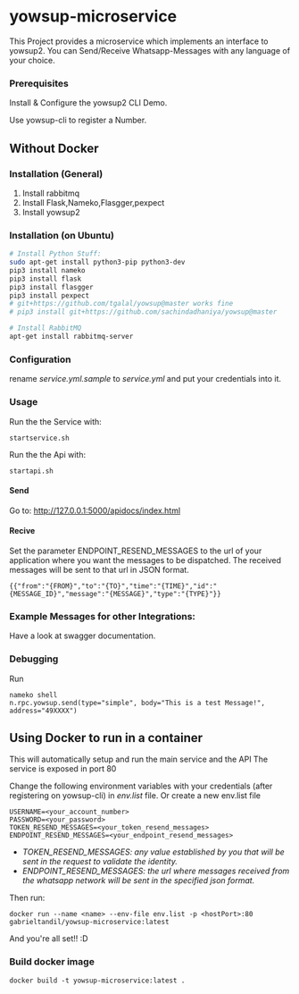# yowsup-microservice
This Project provides a microservice which implements an interface to yowsup2. You can Send/Receive Whatsapp-Messages with any language of your choice.

### Prerequisites

Install & Configure the yowsup2 CLI Demo.

Use yowsup-cli to register a Number.

## Without Docker

### Installation (General)

1. Install rabbitmq
2. Install Flask,Nameko,Flasgger,pexpect
3. Install yowsup2

### Installation (on Ubuntu)

```bash
# Install Python Stuff:
sudo apt-get install python3-pip python3-dev
pip3 install nameko
pip3 install flask
pip3 install flasgger
pip3 install pexpect
# git+https://github.com/tgalal/yowsup@master works fine
# pip3 install git+https://github.com/sachindadhaniya/yowsup@master

# Install RabbitMQ
apt-get install rabbitmq-server

```


### Configuration

rename *service.yml.sample* to *service.yml* and put your credentials into it.


### Usage

Run the the Service with:
```
startservice.sh
```

Run the the Api with:
```
startapi.sh
```
#### Send
Go to:
http://127.0.0.1:5000/apidocs/index.html

#### Recive
Set the parameter ENDPOINT_RESEND_MESSAGES to the url of your application where you want the messages to be dispatched.
The received messages will be sent to that url in JSON format.
```
{{"from":"{FROM}","to":"{TO}","time":"{TIME}","id":"{MESSAGE_ID}","message":"{MESSAGE}","type":"{TYPE}"}}
```

### Example Messages for other Integrations:

Have a look at swagger documentation.

### Debugging

Run
```
nameko shell
n.rpc.yowsup.send(type="simple", body="This is a test Message!", address="49XXXX")
```

## Using Docker to run in a container

This will automatically setup and run the main service and the API
The service is exposed in port 80

Change the following environment variables with your credentials (after registering on yowsup-cli) in *env.list* file.
Or create a new env.list file

```
USERNAME=<your_account_number>
PASSWORD=<your_password>
TOKEN_RESEND_MESSAGES=<your_token_resend_messages>
ENDPOINT_RESEND_MESSAGES=<your_endpoint_resend_messages>
```
- *TOKEN_RESEND_MESSAGES: any value established by you that will be sent in the request to validate the identity.*
- *ENDPOINT_RESEND_MESSAGES: the url where messages received from the whatsapp network will be sent in the specified json format.*

Then run:

```
docker run --name <name> --env-file env.list -p <hostPort>:80 gabrieltandil/yowsup-microservice:latest
```

And you're all set!! :D

### Build docker image

```
docker build -t yowsup-microservice:latest .
```
